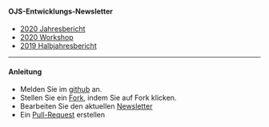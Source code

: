 #### OJS-Entwicklungs-Newsletter

-  [2020 Jahresbericht](berichte/2020-01.md) 
-  [2020 Workshop](ws/2020-ws-de-en.tex) 
-  [2019 Halbjahresbericht](berichte/2019-02.md) 



---

#### Anleitung

* Melden Sie im  [github](https://github.com/) an.
* Stellen Sie ein [Fork](https://github.com/ojsde/ojs-dev-dach/), indem Sie auf Fork klicken.
* Bearbeiten Sie den aktuellen [Newsletter](https://github.com/ojsde/ojs-dev-dach/tree/master/berichte)
* Ein [Pull-Request](https://github.com/ojsde/ojs-dev-dach/pulls) erstellen
